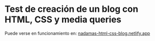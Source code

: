 # Test de creación de un blog con HTML, CSS y media queries

Puede verse en funcionamiento en:
[nadamas-html-css-blog.netlify.app](https://nadamas-html-css-blog.netlify.app/)
